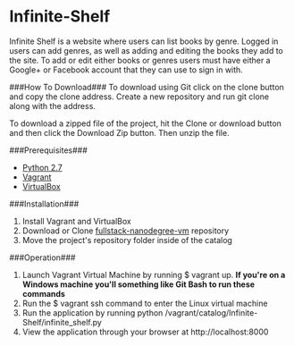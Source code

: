 # Infinite-Shelf

Infinite Shelf is a website where users can list books by genre.  Logged in users can add genres, as well as adding and editing the books they add to the site. To add or edit either books or genres users must have either a Google+ or Facebook account that they can use to sign in with.

###How To Download###
To download using Git click on the clone button and copy the clone address. Create a new repository and run git clone along with the address.

To download a zipped file of the project, hit the Clone or download button and then click the Download Zip button. Then unzip the file.

###Prerequisites###
* [Python 2.7](https://www.python.org/)
* [Vagrant](https://www.vagrantup.com/)
* [VirtualBox](https://www.virtualbox.org/)

###Installation###
1. Install Vagrant and VirtualBox
2. Download or Clone [fullstack-nanodegree-vm](https://github.com/udacity/fullstack-nanodegree-vm) repository
3. Move the project's repository folder inside of the catalog

###Operation###
1. Launch Vagrant  Virtual Machine by running $ vagrant up. __If you're on a Windows machine you'll something like Git Bash to run these commands__
2. Run the $ vagrant ssh command to enter the Linux virtual machine
3. Run the application by running python /vagrant/catalog/Infinite-Shelf/infinite_shelf.py
4. View the application through your browser at http://localhost:8000  
